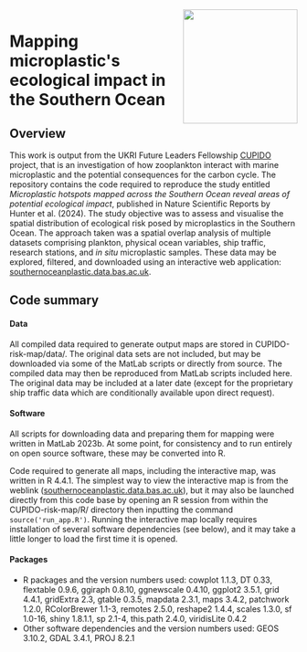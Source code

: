 <img src="misc/CUPIDO-logo.png" align="right" width="200">

# Mapping microplastic's ecological impact in the Southern Ocean

## Overview
<!-- <img src="misc/CUPIDO-logo.png" align="right" width="200"> -->
This work is output from the UKRI Future Leaders Fellowship <a href="https://www.bas.ac.uk/project/cupido/">CUPIDO</a> project, that is an investigation of how zooplankton interact with marine microplastic and the potential consequences for the carbon cycle.
The repository contains the code required to reproduce the study entitled <i>Microplastic hotspots mapped across the Southern Ocean reveal areas of potential ecological impact</i>, published in Nature Scientific Reports by Hunter et al. (2024).
The study objective was to assess and visualise the spatial distribution of ecological risk posed by microplastics in the Southern Ocean.
The approach taken was a spatial overlap analysis of multiple datasets comprising plankton, physical ocean variables, ship traffic, research stations, and <i>in situ</i> microplastic samples.
These data may be explored, filtered, and downloaded using an interactive web application: <a href="southernoceanplastic.data.bas.ac.uk">southernoceanplastic.data.bas.ac.uk</a>.

## Code summary
#### Data
All compiled data required to generate output maps are stored in CUPIDO-risk-map/data/. The original data sets are not included, but may be downloaded via some of the MatLab scripts or directly from source. The compiled data may then be reproduced from MatLab scripts included here. The original data may be included at a later date (except for the proprietary ship traffic data which are conditionally available upon direct request).

#### Software
All scripts for downloading data and preparing them for mapping were written in MatLab 2023b. At some point, for consistency and to run entirely on open source software, these may be converted into R.

Code required to generate all maps, including the interactive map, was written in R 4.4.1. The simplest way to view the interactive map is from the weblink ([southernoceanplastic.data.bas.ac.uk](southernoceanplastic.data.bas.ac.uk)), but it may also be launched directly from this code base by opening an R session from within the CUPIDO-risk-map/R/ directory then inputting the command `source('run_app.R')`. Running the interactive map locally requires installation of several software dependencies (see below), and it may take a little longer to load the first time it is opened.

#### Packages
* R packages and the version numbers used: cowplot 1.1.3, DT 0.33, flextable 0.9.6, ggiraph 0.8.10, ggnewscale 0.4.10, ggplot2 3.5.1, grid 4.4.1, gridExtra 2.3, gtable 0.3.5, mapdata 2.3.1, maps 3.4.2, patchwork 1.2.0, RColorBrewer 1.1-3, remotes 2.5.0, reshape2 1.4.4, scales 1.3.0, sf 1.0-16, shiny 1.8.1.1, sp 2.1-4, this.path 2.4.0, viridisLite 0.4.2
* Other software dependencies and the version numbers used: GEOS 3.10.2, GDAL 3.4.1, PROJ 8.2.1

